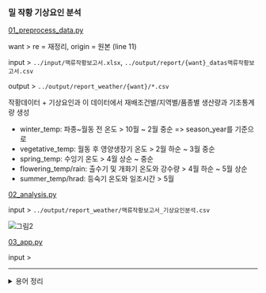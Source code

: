 ### 밀 작황 기상요인 분석

[01_preprocess_data.py](./01_preprocess_data.py)

want > re = 재정리, origin = 원본 (line 11)

input > ```../input/맥류작황보고서.xlsx```, ```../output/report/{want}_datas맥류작황보고서.csv```

output > ```../output/report_weather/{want}/*.csv```

작황데이터 + 기상요인과 이 데이터에서 재배조건별/지역별/품종별 생산량과 기초통계량 생성

- winter_temp: 파종~월동 전 온도 > 10월 ~ 2월 중순 => season_year를 기준으로
- vegetative_temp: 월동 후 영양생장기 온도 > 2월 하순 ~ 3월 중순
- spring_temp: 수잉기 온도 > 4월 상순 ~ 중순
- flowering_temp/rain: 출수기 및 개화기 온도와 강수량 > 4월 하순 ~ 5월 상순
- summer_temp/hrad: 등숙기 온도와 일조시간 > 5월


[02_analysis.py](./02_analysis.py)

input > ```../output/report_weather/맥류작황보고서_기상요인분석.csv```

![그림2](https://github.com/SmartDigitalAg/Wheat-Yield-Estimation/assets/93760723/5d8268f3-f532-43de-a8c7-61f2c365f68e)


[03_app.py](./03_app.py)

input > 

-------


<details>
<summary>용어 정리</summary>

- 수량구성요소(이삭수, 이삭당립수, 천립중)으로부터 수량(완전종실중) 추정
- 수량구성요소에 영향을 미치는 기상 요인 추정

   (1) 이삭수 : 파종~월동 전 온도, 월동 후 영양생장기 온도(2월 하순~3월 중순)

   (2) 이삭당립수 : 수잉기 온도(4월 상순~중순), 출수기 및 개화기 온도와 강수량(4월 하순~5월 상순)

   (3) 천립중 : 등숙기 온도와 일조시간(5월)

데이터의 날짜: 생육재생기(3월) 최고분얼기(4월) 출수기(5월) 성숙기(6월) 출현기(10월)

파종 > 출현 > 생육재생기 > 최고분얼기 > 출수기 > 성숙기

'출현기', '파종기', '출수시', '출수기', '출수전', '최고분얼기', '생육재생기', '성숙기'

월동: 분얼기

수잉기: 유수형성기 이후부터 이삭이 나오기 전

출수 개화기: 이삭이 지엽의 엽설 밖으로 나옴/이삭이 나온 후 약 3~7일에 꽃이 핌

등숙기: 개화, 수정한 뒤부터 종실이 완전히 익을 때까지의 과정
</details>